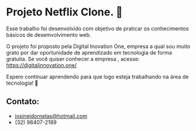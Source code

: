 # Projeto Netflix Clone. ​ :movie_camera:



Esse trabalho foi desenvolvido com objetivo de praticar os conhecimentos básicos de desemvolvimento web. 

O projeto foi proposto pela Digital Inovation One, empresa a qual sou muito grato por dar oportunidade de aprendizado em tecnologia de forma gratuita. Se você quiser conhecer a empresa , acesse: https://digitalinnovation.one/ 

Espero continuar aprendendo para que logo esteja trabalhando na área de tecnologia! :blue_heart: 

## Contato: 

- josineidornelas@hotmail.com
- (32) 98407-2189
